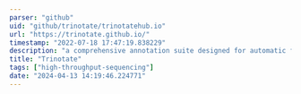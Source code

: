 ```yaml
---
parser: "github"
uid: "github/trinotate/trinotatehub.io"
url: "https://trinotate.github.io/"
timestamp: "2022-07-18 17:47:19.838229"
description: "a comprehensive annotation suite designed for automatic functional annotation of transcriptomes, particularly de novo assembled transcriptomes, from model or non-model organisms."
title: "Trinotate"
tags: ["high-throughput-sequencing"]
date: "2024-04-13 14:19:46.224771"
---
```

